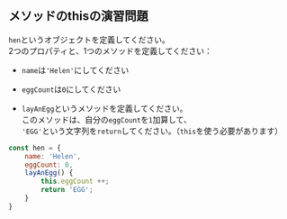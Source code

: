 ## メソッドのthisの演習問題

`hen`というオブジェクトを定義してください。  
2つのプロパティと、1つのメソッドを定義してください：  

- `name`は`'Helen'`にしてください

- `eggCount`は`0`にしてください

- `layAnEgg`というメソッドを定義してください。   
このメソッドは、自分の`eggCount`を`1`加算して、   
`'EGG'`という文字列を`return`してください。（`this`を使う必要があります）   

```js
const hen = {
    name: 'Helen',
    eggCount: 0,
    layAnEgg() {
        this.eggCount ++;
        return 'EGG';
    }
}
```